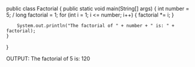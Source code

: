 public class Factorial {
    public static void main(String[] args) {
        int number = 5; /
        long factorial = 1;
 for (int i = 1; i <= number; i++) {
            factorial *= i;
        }


        
        System.out.println("The factorial of " + number + " is: " + factorial);
    }
}


OUTPUT:
The factorial of 5 is: 120


